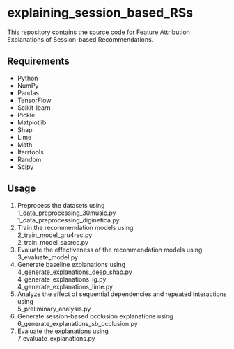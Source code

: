 # explaining_session_based_RSs
This repository contains the source code for Feature Attribution Explanations of Session-based Recommendations.

## Requirements

- Python
- NumPy
- Pandas
- TensorFlow
- Scikit-learn
- Pickle
- Matplotlib
- Shap
- Lime
- Math
- Iterrtools
- Random
- Scipy


## Usage

1. Preprocess the datasets using   
   1_data_preprocessing_30music.py  
   1_data_preprocessing_diginetica.py  
2. Train the recommendation models using   
   2_train_model_gru4rec.py  
   2_train_model_sasrec.py  
3. Evaluate the effectiveness of the recommendation models using   
   3_evaluate_model.py  
4. Generate baseline explanations using   
   4_generate_explanations_deep_shap.py  
   4_generate_explanations_ig.py  
   4_generate_explanations_lime.py  
5. Analyze the effect of sequential dependencies and repeated interactions using   
   5_preliminary_analysis.py  
6. Generate session-based occlusion explanations using   
   6_generate_explanations_sb_occlusion.py  
7. Evaluate the explanations using   
   7_evaluate_explanations.py  
